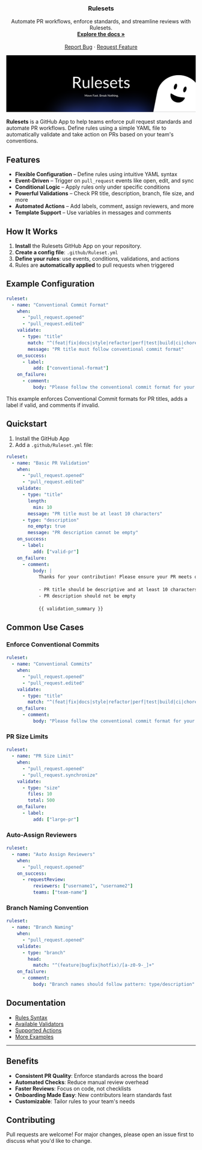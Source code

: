 <div align="center">
  <h3 align="center">Rulesets</h3>

  <p align="center">
    Automate PR workflows, enforce standards, and streamline reviews with Rulesets.
    <br />
    <a href="https://docs.rulesets.dev"><strong>Explore the docs »</strong></a>
    <br />
    <br />
    <a href="https://github.com/wizenheimer/rulesets/issues/new?labels=bug&template=bug_report.md">Report Bug</a>
    &middot;
    <a href="https://github.com/wizenheimer/rulesets/issues/new?labels=enhancement&template=feature_request.md">Request Feature</a>
  </p>
</div>

<img src="media/banner.png" alt="Rulesets Banner" />

**Rulesets** is a GitHub App to help teams enforce pull request standards and automate PR workflows. Define rules using a simple YAML file to automatically validate and take action on PRs based on your team's conventions.

## Features

- **Flexible Configuration** – Define rules using intuitive YAML syntax
- **Event-Driven** – Trigger on `pull_request` events like open, edit, and sync
- **Conditional Logic** – Apply rules only under specific conditions
- **Powerful Validations** – Check PR title, description, branch, file size, and more
- **Automated Actions** – Add labels, comment, assign reviewers, and more
- **Template Support** – Use variables in messages and comments

## How It Works

1. **Install** the Rulesets GitHub App on your repository.
2. **Create a config file**: `.github/Ruleset.yml`
3. **Define your rules**: use events, conditions, validations, and actions
4. Rules are **automatically applied** to pull requests when triggered

## Example Configuration

```yaml
ruleset:
  - name: "Conventional Commit Format"
    when:
      - "pull_request.opened"
      - "pull_request.edited"
    validate:
      - type: "title"
        match: "^(feat|fix|docs|style|refactor|perf|test|build|ci|chore|revert)(\\(\\w+\\))?: .+"
        message: "PR title must follow conventional commit format"
    on_success:
      - label:
          add: ["conventional-format"]
    on_failure:
      - comment:
          body: "Please follow the conventional commit format for your PR title"
```

This example enforces Conventional Commit formats for PR titles, adds a label if valid, and comments if invalid.

## Quickstart

1. Install the GitHub App
2. Add a `.github/Ruleset.yml` file:

```yaml
ruleset:
  - name: "Basic PR Validation"
    when:
      - "pull_request.opened"
      - "pull_request.edited"
    validate:
      - type: "title"
        length:
          min: 10
        message: "PR title must be at least 10 characters"
      - type: "description"
        no_empty: true
        message: "PR description cannot be empty"
    on_success:
      - label:
          add: ["valid-pr"]
    on_failure:
      - comment:
          body: |
            Thanks for your contribution! Please ensure your PR meets our guidelines:

            - PR title should be descriptive and at least 10 characters
            - PR description should not be empty

            {{ validation_summary }}
```

## Common Use Cases

### Enforce Conventional Commits

```yaml
ruleset:
  - name: "Conventional Commits"
    when:
      - "pull_request.opened"
      - "pull_request.edited"
    validate:
      - type: "title"
        match: "^(feat|fix|docs|style|refactor|perf|test|build|ci|chore|revert)(\\(\\w+\\))?: .+"
    on_failure:
      - comment:
          body: "Please follow the conventional commit format for your PR title"
```

### PR Size Limits

```yaml
ruleset:
  - name: "PR Size Limit"
    when:
      - "pull_request.opened"
      - "pull_request.synchronize"
    validate:
      - type: "size"
        files: 10
        total: 500
    on_failure:
      - label:
          add: ["large-pr"]
```

### Auto-Assign Reviewers

```yaml
ruleset:
  - name: "Auto Assign Reviewers"
    when:
      - "pull_request.opened"
    on_success:
      - requestReview:
          reviewers: ["username1", "username2"]
          teams: ["team-name"]
```

### Branch Naming Convention

```yaml
ruleset:
  - name: "Branch Naming"
    when:
      - "pull_request.opened"
    validate:
      - type: "branch"
        head:
          match: "^(feature|bugfix|hotfix)/[a-z0-9-_]+"
    on_failure:
      - comment:
          body: "Branch names should follow pattern: type/description"
```

## Documentation

- [Rules Syntax](https://docs.rulesets.dev/rules)
- [Available Validators](https://docs.rulesets.dev/validations)
- [Supported Actions](https://docs.rulesets.dev/actions)
- [More Examples](https://docs.rulesets.dev/examples)

---

## Benefits

- **Consistent PR Quality**: Enforce standards across the board
- **Automated Checks**: Reduce manual review overhead
- **Faster Reviews**: Focus on code, not checklists
- **Onboarding Made Easy**: New contributors learn standards fast
- **Customizable**: Tailor rules to your team's needs

## Contributing

Pull requests are welcome! For major changes, please open an issue first to discuss what you'd like to change.
